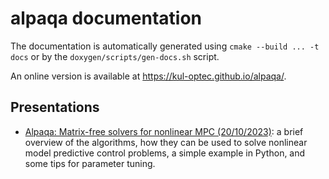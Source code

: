 # alpaqa documentation

The documentation is automatically generated using `cmake --build ... -t docs`
or by the `doxygen/scripts/gen-docs.sh` script.

An online version is available at https://kul-optec.github.io/alpaqa/.

## Presentations

- [Alpaqa: Matrix-free solvers for nonlinear MPC (20/10/2023)](slides/alpaqa-for-nmpc.pdf):
  a brief overview of the algorithms, how they can be used to solve nonlinear
  model predictive control problems, a simple example in Python, and some tips
  for parameter tuning.
